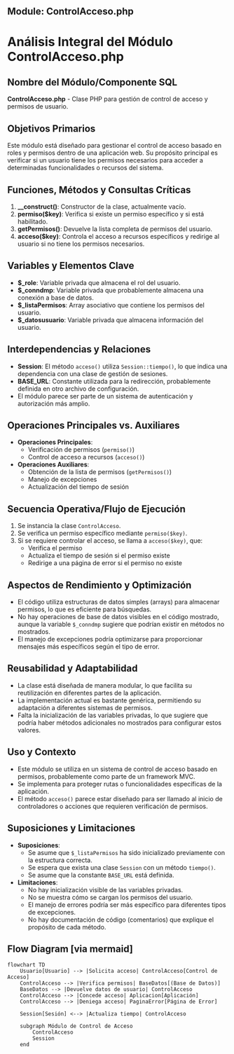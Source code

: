 ## Module: ControlAcceso.php

# Análisis Integral del Módulo ControlAcceso.php

## Nombre del Módulo/Componente SQL
**ControlAcceso.php** - Clase PHP para gestión de control de acceso y permisos de usuario.

## Objetivos Primarios
Este módulo está diseñado para gestionar el control de acceso basado en roles y permisos dentro de una aplicación web. Su propósito principal es verificar si un usuario tiene los permisos necesarios para acceder a determinadas funcionalidades o recursos del sistema.

## Funciones, Métodos y Consultas Críticas
1. **__construct()**: Constructor de la clase, actualmente vacío.
2. **permiso($key)**: Verifica si existe un permiso específico y si está habilitado.
3. **getPermisos()**: Devuelve la lista completa de permisos del usuario.
4. **acceso($key)**: Controla el acceso a recursos específicos y redirige al usuario si no tiene los permisos necesarios.

## Variables y Elementos Clave
- **$_role**: Variable privada que almacena el rol del usuario.
- **$_conndmp**: Variable privada que probablemente almacena una conexión a base de datos.
- **$_listaPermisos**: Array asociativo que contiene los permisos del usuario.
- **$_datosusuario**: Variable privada que almacena información del usuario.

## Interdependencias y Relaciones
- **Session**: El método `acceso()` utiliza `Session::tiempo()`, lo que indica una dependencia con una clase de gestión de sesiones.
- **BASE_URL**: Constante utilizada para la redirección, probablemente definida en otro archivo de configuración.
- El módulo parece ser parte de un sistema de autenticación y autorización más amplio.

## Operaciones Principales vs. Auxiliares
- **Operaciones Principales**: 
  - Verificación de permisos (`permiso()`)
  - Control de acceso a recursos (`acceso()`)
- **Operaciones Auxiliares**:
  - Obtención de la lista de permisos (`getPermisos()`)
  - Manejo de excepciones
  - Actualización del tiempo de sesión

## Secuencia Operativa/Flujo de Ejecución
1. Se instancia la clase `ControlAcceso`.
2. Se verifica un permiso específico mediante `permiso($key)`.
3. Si se requiere controlar el acceso, se llama a `acceso($key)`, que:
   - Verifica el permiso
   - Actualiza el tiempo de sesión si el permiso existe
   - Redirige a una página de error si el permiso no existe

## Aspectos de Rendimiento y Optimización
- El código utiliza estructuras de datos simples (arrays) para almacenar permisos, lo que es eficiente para búsquedas.
- No hay operaciones de base de datos visibles en el código mostrado, aunque la variable `$_conndmp` sugiere que podrían existir en métodos no mostrados.
- El manejo de excepciones podría optimizarse para proporcionar mensajes más específicos según el tipo de error.

## Reusabilidad y Adaptabilidad
- La clase está diseñada de manera modular, lo que facilita su reutilización en diferentes partes de la aplicación.
- La implementación actual es bastante genérica, permitiendo su adaptación a diferentes sistemas de permisos.
- Falta la inicialización de las variables privadas, lo que sugiere que podría haber métodos adicionales no mostrados para configurar estos valores.

## Uso y Contexto
- Este módulo se utiliza en un sistema de control de acceso basado en permisos, probablemente como parte de un framework MVC.
- Se implementa para proteger rutas o funcionalidades específicas de la aplicación.
- El método `acceso()` parece estar diseñado para ser llamado al inicio de controladores o acciones que requieren verificación de permisos.

## Suposiciones y Limitaciones
- **Suposiciones**:
  - Se asume que `$_listaPermisos` ha sido inicializado previamente con la estructura correcta.
  - Se espera que exista una clase `Session` con un método `tiempo()`.
  - Se asume que la constante `BASE_URL` está definida.
- **Limitaciones**:
  - No hay inicialización visible de las variables privadas.
  - No se muestra cómo se cargan los permisos del usuario.
  - El manejo de errores podría ser más específico para diferentes tipos de excepciones.
  - No hay documentación de código (comentarios) que explique el propósito de cada método.
## Flow Diagram [via mermaid]
```mermaid
flowchart TD
    Usuario[Usuario] --> |Solicita acceso| ControlAcceso[Control de Acceso]
    ControlAcceso --> |Verifica permisos| BaseDatos[(Base de Datos)]
    BaseDatos --> |Devuelve datos de usuario| ControlAcceso
    ControlAcceso --> |Concede acceso| Aplicacion[Aplicación]
    ControlAcceso --> |Deniega acceso| PaginaError[Página de Error]
    
    Session[Sesión] <--> |Actualiza tiempo| ControlAcceso
    
    subgraph Módulo de Control de Acceso
        ControlAcceso
        Session
    end
```

